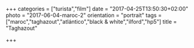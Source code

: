 +++
categories = ["turista","film"]
date = "2017-04-25T13:50:30+02:00"
photo = "2017-06-04-maroc-2"
orientation = "portrait"
tags = ["maroc","taghazout","atlántico","black & white","ilford","hp5"]
title = "Taghazout"

+++
